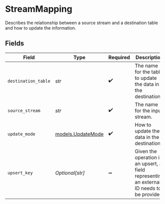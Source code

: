 # StreamMapping

Describes the relationship between a source stream and a destination table and how to update the information.


## Fields

| Field                                                                                      | Type                                                                                       | Required                                                                                   | Description                                                                                |
| ------------------------------------------------------------------------------------------ | ------------------------------------------------------------------------------------------ | ------------------------------------------------------------------------------------------ | ------------------------------------------------------------------------------------------ |
| `destination_table`                                                                        | *str*                                                                                      | :heavy_check_mark:                                                                         | The name for the table to update the data in the destination.                              |
| `source_stream`                                                                            | *str*                                                                                      | :heavy_check_mark:                                                                         | The name for the input stream.                                                             |
| `update_mode`                                                                              | [models.UpdateMode](../models/updatemode.md)                                               | :heavy_check_mark:                                                                         | How to update the data in the destination.                                                 |
| `upsert_key`                                                                               | *Optional[str]*                                                                            | :heavy_minus_sign:                                                                         | Given the operation is an upsert, a field representing an external ID needs to be provided |